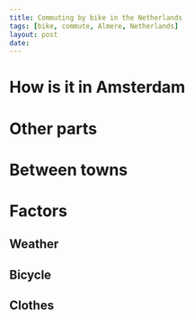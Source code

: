 ```yaml
---
title: Commuting by bike in the Netherlands
tags: [bike, commute, Almere, Netherlands]
layout: post
date:
---
```

# How is it in Amsterdam
# Other parts
# Between towns
# Factors
## Weather
## Bicycle
## Clothes